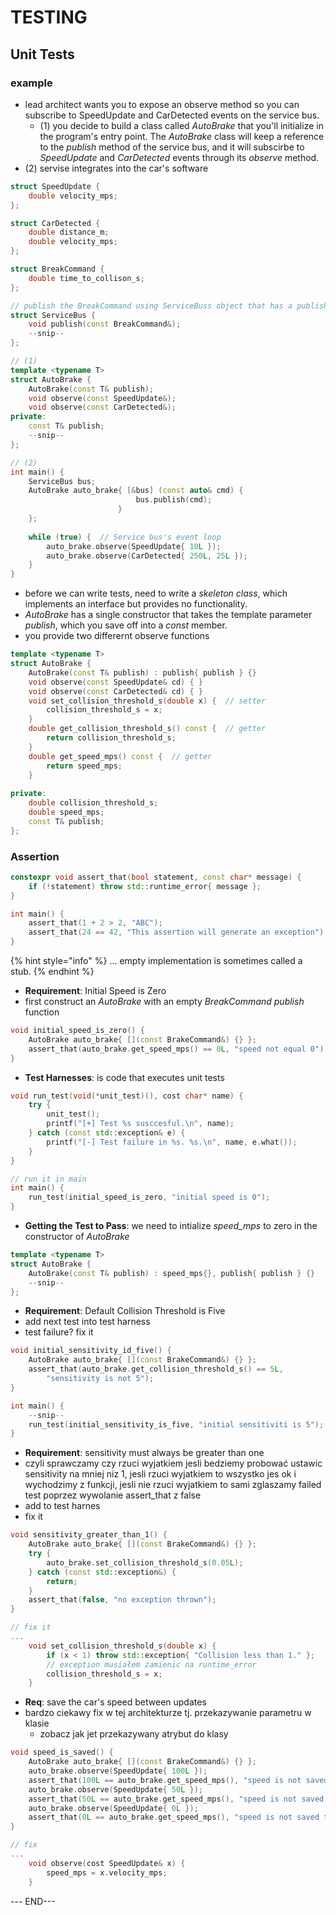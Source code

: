 # TESTING

## Unit Tests

### example

* lead architect wants you to expose an observe method so you can subscribe to SpeedUpdate and CarDetected events on the service bus.
  * \(1\) you decide to build a class called _AutoBrake_ that you'll initialize in the program's entry point. The _AutoBrake_ class will keep a reference to the _publish_ method of the service bus, and it will subscirbe to _SpeedUpdate_ and _CarDetected_ events through its _observe_ method.
* \(2\) servise integrates into the car's software

```cpp
struct SpeedUpdate {
    double velocity_mps;
};

struct CarDetected {
    double distance_m;
    double velocity_mps;
};

struct BreakCommand {
    double time_to_collison_s;
};

// publish the BreakCommand using ServiceBuss object that has a publish method
struct ServiceBus {
    void publish(const BreakCommand&);
    --snip--
};

// (1)
template <typename T>
struct AutoBrake {
    AutoBrake(const T& publish);
    void observe(const SpeedUpdate&);
    void observe(const CarDetected&);
private:
    const T& publish;
    --snip--
};
```

```cpp
// (2)
int main() {
    ServiceBus bus;
    AutoBrake auto_brake{ [&bus] (const auto& cmd) {
                            bus.publish(cmd);
                        }
    };
    
    while (true) {  // Service bus's event loop
        auto_brake.observe(SpeedUpdate{ 10L });
        auto_brake.observe(CarDetected{ 250L, 25L });
    }
}
```

* before we can write tests, need to write a _skeleton class_, which implements an interface but provides no functionality.
* _AutoBrake_ has a single constructor that takes the template parameter _publish_, which you save off into a _const_ member.
* you provide two differernt observe functions

```cpp
template <typename T>
struct AutoBrake {
    AutoBrake(const T& publish) : publish{ publish } {}
    void observe(const SpeedUpdate& cd) { }
    void observe(const CarDetected& cd) { }
    void set_collision_threshold_s(double x) {  // setter
        collision_threshold_s = x;
    }
    double get_collision_threshold_s() const {  // getter
        return collision_threshold_s;
    }
    double get_speed_mps() const {  // getter
        return speed_mps;
    }
    
private:
    double collision_threshold_s;
    double speed_mps;
    const T& publish;
};
```

### Assertion

```cpp
constexpr void assert_that(bool statement, const char* message) {
    if (!statement) throw std::runtime_error{ message };
}

int main() {
    assert_that(1 + 2 > 2, "ABC");
    assert_that(24 == 42, "This assertion will generate an exception");
}
```

{% hint style="info" %}
... empty implementation is sometimes called a stub.
{% endhint %}

* **Requirement**: Initial Speed is Zero
* first construct an _AutoBrake_ with an empty _BreakCommand publish_ function

```cpp
void initial_speed_is_zero() {
    AutoBrake auto_brake{ [](const BrakeCommand&) {} };
    assert_that(auto_brake.get_speed_mps() == 0L, "speed not equal 0");
}
```

* **Test Harnesses**: is code that executes unit tests

```cpp
void run_test(void(*unit_test)(), cost char* name) {
    try {
        unit_test();
        printf("[+] Test %s susccesful.\n", name);
    } catch (const std::exception& e) {
        printf("[-] Test failure in %s. %s.\n", name, e.what());
    }
}

// run it in main
int main() {
    run_test(initial_speed_is_zero, "initial speed is 0");
}
```

* **Getting the Test to Pass**: we need to intialize _speed\_mps_ to zero in the constructor of _AutoBrake_ 

```cpp
template <typename T>
struct AutoBrake {
    AutoBrake(const T& publish) : speed_mps{}, publish{ publish } {}
    --snip--
};
```

* **Requirement**: Default Collision Threshold is Five
* add next test into test harness
* test failure? fix it

```cpp
void initial_sensitivity_id_five() {
    AutoBrake auto_brake{ [](const BrakeCommand&) {} };
    assert_that(auto_brake.get_collision_threshold_s() == 5L,
        "sensitivity is not 5");
}

int main() {
    --snip--
    run_test(initial_sensitivity_is_five, "initial sensitiviti is 5");
}
```

* **Requirement**: sensitivity must always be greater than one
* czyli sprawczamy czy rzuci wyjatkiem jesli bedziemy probować ustawic sensitivity na mniej niz 1, jesli rzuci wyjatkiem to wszystko jes ok i wychodzimy z funkcji, jesli nie rzuci wyjatkiem to sami zglaszamy failed test poprzez wywolanie assert\_that z false
* add to test harnes
* fix it

```cpp
void sensitivity_greater_than_1() {
    AutoBrake auto_brake{ [](const BrakeCommand&) {} };
    try {
        auto_brake.set_collision_threshold_s(0.05L);
    } catch (const std::exception&) {
        return;
    }
    assert_that(false, "no exception thrown");
}

// fix it
...
    void set_collision_threshold_s(double x) {
        if (x < 1) throw std::exception{ "Collision less than 1." };
        // exception musiałem zamienic na runtime_error
        collision_threshold_s = x;
    }
```

* **Req**: save the car's speed between updates
* bardzo ciekawy fix w tej architekturze tj. przekazywanie parametru w klasie
  * zobacz jak jet przekazywany atrybut do klasy

```cpp
void speed_is_saved() {
    AutoBrake auto_brake{ [](const BrakeCommand&) {} };
    auto_brake.observe(SpeedUpdate{ 100L });
    assert_that(100L == auto_brake.get_speed_mps(), "speed is not saved to 100");
    auto_brake.observe(SpeedUpdate{ 50L });
    assert_that(50L == auto_brake.get_speed_mps(), "speed is not saved to 50");
    auto_brake.observe(SpeedUpdate{ 0L });
    assert_that(0L == auto_brake.get_speed_mps(), "speed is not saved to 0");
}

// fix
...
    void observe(cost SpeedUpdate& x) {
        speed_mps = x.velocity_mps;
    }
```























--- END---

